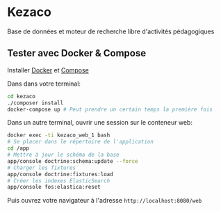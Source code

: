 # Kezaco

Base de données et moteur de recherche libre d'activités pédagogiques

## Tester avec Docker & Compose

Installer [Docker](https://docs.docker.com/installation/) et [Compose](https://docs.docker.com/compose/install/)

Dans dans votre terminal:

```bash
cd kezaco
./composer install
docker-compose up # Peut prendre un certain temps la première fois
```
Dans un autre terminal, ouvrir une session sur le conteneur web:
```bash
docker exec -ti kezaco_web_1 bash
# Se placer dans le répertoire de l'application
cd /app
# Mettre à jour le schéma de la base
app/console doctrine:schema:update --force
# Charger les fixtures
app/console doctrine:fixtures:load
# Créer les indexes ElasticSearch
app/console fos:elastica:reset
```

Puis ouvrez votre navigateur à l'adresse `http://localhost:8080/web`
